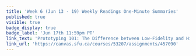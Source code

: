 ```yaml
---
title: 'Week 6 (Jun 13 - 19) Weekly Readings One-Minute Summaries'
published: true
visible: true
badge_display: true
badge_label: 'Jun 17th 11:59pm PT'
link_text: 'Prototyping 101: The Difference between Low-Fidelity and High-Fidelity Prototypes and When to Use Each | Adobe Blog (1 of 3)'
link_url: 'https://canvas.sfu.ca/courses/53207/assignments/457090'
---
```

